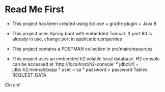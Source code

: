 # Read Me First

-	This project has been created using Eclipse + gradle plugin + Java 8

-	This project uses Spring boot with embedded Tomcat. 
	If port 80 is already in use, change port in application.properties
	
-	This project contains a POSTMAN collection in src/main/resources

-	This project uses an embedded h2 volatile local database.
	H2 console can be accessed at 'http://localhost/h2-console'
		° jdbcUrl = jdbc:h2:mem:dcbapp
		° user = sa
		° password = password
	Tables:
		REQUEST_DATA
	

Cin cin!